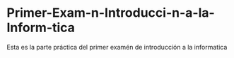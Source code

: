 # Primer-Exam-n-Introducci-n-a-la-Inform-tica
Esta es la parte práctica del primer examén de introducción a la informatica
